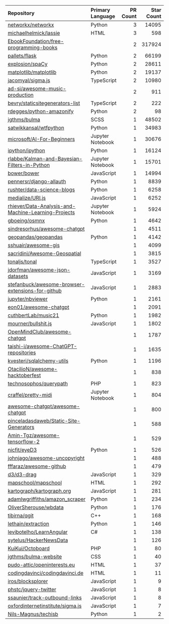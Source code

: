 | Repository | Primary Language | PR Count | Star Count |
| :-- | :-- | --: | --: |
| [networkx/networkx](https://github.com/networkx/networkx) | Python | 3 | 14095 |
| [michaelhelmick/lassie](https://github.com/michaelhelmick/lassie) | HTML | 3 | 598 |
| [EbookFoundation/free-programming-books](https://github.com/EbookFoundation/free-programming-books) |  | 2 | 317924 |
| [pallets/flask](https://github.com/pallets/flask) | Python | 2 | 66199 |
| [explosion/spaCy](https://github.com/explosion/spaCy) | Python | 2 | 28611 |
| [matplotlib/matplotlib](https://github.com/matplotlib/matplotlib) | Python | 2 | 19137 |
| [jacomyal/sigma.js](https://github.com/jacomyal/sigma.js) | TypeScript | 2 | 10980 |
| [ad-si/awesome-music-production](https://github.com/ad-si/awesome-music-production) |  | 2 | 911 |
| [bevry/staticsitegenerators-list](https://github.com/bevry/staticsitegenerators-list) | TypeScript | 2 | 222 |
| [rdegges/python-amazonify](https://github.com/rdegges/python-amazonify) | Python | 2 | 98 |
| [jgthms/bulma](https://github.com/jgthms/bulma) | SCSS | 1 | 48502 |
| [satwikkansal/wtfpython](https://github.com/satwikkansal/wtfpython) | Python | 1 | 34983 |
| [microsoft/AI-For-Beginners](https://github.com/microsoft/AI-For-Beginners) | Jupyter Notebook | 1 | 30676 |
| [ipython/ipython](https://github.com/ipython/ipython) | Python | 1 | 16124 |
| [rlabbe/Kalman-and-Bayesian-Filters-in-Python](https://github.com/rlabbe/Kalman-and-Bayesian-Filters-in-Python) | Jupyter Notebook | 1 | 15701 |
| [bower/bower](https://github.com/bower/bower) | JavaScript | 1 | 14994 |
| [pennersr/django-allauth](https://github.com/pennersr/django-allauth) | Python | 1 | 8839 |
| [rushter/data-science-blogs](https://github.com/rushter/data-science-blogs) | Python | 1 | 6258 |
| [medialize/URI.js](https://github.com/medialize/URI.js) | JavaScript | 1 | 6252 |
| [rhiever/Data-Analysis-and-Machine-Learning-Projects](https://github.com/rhiever/Data-Analysis-and-Machine-Learning-Projects) | Jupyter Notebook | 1 | 5924 |
| [gboeing/osmnx](https://github.com/gboeing/osmnx) | Python | 1 | 4642 |
| [sindresorhus/awesome-chatgpt](https://github.com/sindresorhus/awesome-chatgpt) |  | 1 | 4511 |
| [geopandas/geopandas](https://github.com/geopandas/geopandas) | Python | 1 | 4142 |
| [sshuair/awesome-gis](https://github.com/sshuair/awesome-gis) |  | 1 | 4099 |
| [sacridini/Awesome-Geospatial](https://github.com/sacridini/Awesome-Geospatial) |  | 1 | 3815 |
| [tonaljs/tonal](https://github.com/tonaljs/tonal) | TypeScript | 1 | 3527 |
| [jdorfman/awesome-json-datasets](https://github.com/jdorfman/awesome-json-datasets) | JavaScript | 1 | 3169 |
| [stefanbuck/awesome-browser-extensions-for-github](https://github.com/stefanbuck/awesome-browser-extensions-for-github) | JavaScript | 1 | 2883 |
| [jupyter/nbviewer](https://github.com/jupyter/nbviewer) | Python | 1 | 2161 |
| [eon01/awesome-chatgpt](https://github.com/eon01/awesome-chatgpt) |  | 1 | 2091 |
| [cuthbertLab/music21](https://github.com/cuthbertLab/music21) | Python | 1 | 1982 |
| [mourner/bullshit.js](https://github.com/mourner/bullshit.js) | JavaScript | 1 | 1802 |
| [OpenMindClub/awesome-chatgpt](https://github.com/OpenMindClub/awesome-chatgpt) |  | 1 | 1787 |
| [taishi-i/awesome-ChatGPT-repositories](https://github.com/taishi-i/awesome-ChatGPT-repositories) |  | 1 | 1635 |
| [kvesteri/sqlalchemy-utils](https://github.com/kvesteri/sqlalchemy-utils) | Python | 1 | 1196 |
| [OtacilioN/awesome-hacktoberfest](https://github.com/OtacilioN/awesome-hacktoberfest) |  | 1 | 838 |
| [technosophos/querypath](https://github.com/technosophos/querypath) | PHP | 1 | 823 |
| [craffel/pretty-midi](https://github.com/craffel/pretty-midi) | Jupyter Notebook | 1 | 804 |
| [awesome-chatgpt/awesome-chatgpt](https://github.com/awesome-chatgpt/awesome-chatgpt) |  | 1 | 800 |
| [pinceladasdaweb/Static-Site-Generators](https://github.com/pinceladasdaweb/Static-Site-Generators) |  | 1 | 588 |
| [Amin-Tgz/awesome-tensorflow-2](https://github.com/Amin-Tgz/awesome-tensorflow-2) |  | 1 | 529 |
| [nicfit/eyeD3](https://github.com/nicfit/eyeD3) | Python | 1 | 526 |
| [johnjago/awesome-uncopyright](https://github.com/johnjago/awesome-uncopyright) |  | 1 | 488 |
| [fffaraz/awesome-github](https://github.com/fffaraz/awesome-github) |  | 1 | 479 |
| [d3/d3-drag](https://github.com/d3/d3-drag) | JavaScript | 1 | 329 |
| [mapschool/mapschool](https://github.com/mapschool/mapschool) | HTML | 1 | 292 |
| [kartograph/kartograph.org](https://github.com/kartograph/kartograph.org) | JavaScript | 1 | 281 |
| [adamlwgriffiths/amazon_scraper](https://github.com/adamlwgriffiths/amazon_scraper) | Python | 1 | 234 |
| [OliverSherouse/wbdata](https://github.com/OliverSherouse/wbdata) | Python | 1 | 176 |
| [tibirna/qgit](https://github.com/tibirna/qgit) | C++ | 1 | 168 |
| [lethain/extraction](https://github.com/lethain/extraction) | Python | 1 | 146 |
| [levibotelho/LearnAngular](https://github.com/levibotelho/LearnAngular) | C# | 1 | 138 |
| [sytelus/HackerNewsData](https://github.com/sytelus/HackerNewsData) |  | 1 | 126 |
| [KuiKui/Octoboard](https://github.com/KuiKui/Octoboard) | PHP | 1 | 80 |
| [jgthms/bulma-website](https://github.com/jgthms/bulma-website) | CSS | 1 | 40 |
| [pudo-attic/openinterests.eu](https://github.com/pudo-attic/openinterests.eu) | HTML | 1 | 37 |
| [codingdavinci/codingdavinci.de](https://github.com/codingdavinci/codingdavinci.de) | HTML | 1 | 11 |
| [iros/blocksplorer](https://github.com/iros/blocksplorer) | JavaScript | 1 | 9 |
| [phstc/jquery-twitter](https://github.com/phstc/jquery-twitter) | JavaScript | 1 | 8 |
| [ssaunier/track-outbound-links](https://github.com/ssaunier/track-outbound-links) | JavaScript | 1 | 8 |
| [oxfordinternetinstitute/sigma.js](https://github.com/oxfordinternetinstitute/sigma.js) | JavaScript | 1 | 7 |
| [Nils-Magnus/techisb](https://github.com/Nils-Magnus/techisb) | Python | 1 | 2 |
